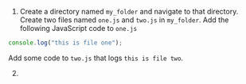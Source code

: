 1. Create a directory named `my_folder` and navigate to that directory. Create two files named `one.js` and `two.js` in `my_folder`. Add the following JavaScript code to `one.js`

```JavaScript
console.log("this is file one");
```

Add some code to `two.js` that logs `this is file two`.

2.
